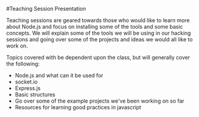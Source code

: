 #Teaching Session Presentation


Teaching sessions are geared towards those who would like to learn more about Node.js and focus on installing some of the tools and some basic concepts. We will explain some of the tools we will be using in our hacking sessions and going over some of the projects and ideas we would all like to work on.

Topics covered with be dependent upon the class, but will generally cover the following:

* Node.js and what can it be used for
* socket.io
* Express.js
* Basic structures
* Go over some of the example projects we've been working on so far
* Resources for learning good practices in javascript